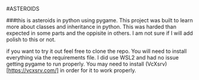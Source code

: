 #ASTEROIDS

###this is asteroids in python using pygame.
This project was built to learn more about classes and inheritance in python. This was harded than expected in some parts and the oppisite in others. I am not sure if I will add polish to this or not.

if you want to try it out feel free to clone the repo. You will need to install everything via the requirements file. I did use WSL2 and had no issue getting pygame to run properly. You may need to install (VcXsrv)[https://vcxsrv.com/] in order for it to work properly.


